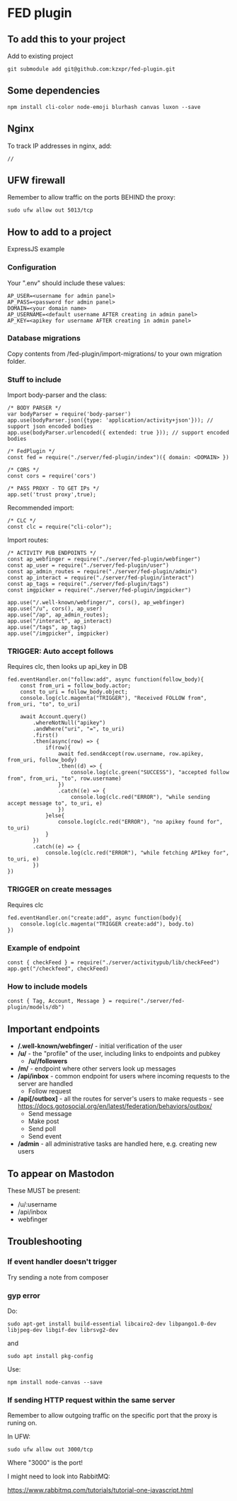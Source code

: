 # FED plugin

## To add this to your project

Add to existing project

    git submodule add git@github.com:kzxpr/fed-plugin.git

## Some dependencies

    npm install cli-color node-emoji blurhash canvas luxon --save

## Nginx

To track IP addresses in nginx, add:

    //

## UFW firewall

Remember to allow traffic on the ports BEHIND the proxy:

    sudo ufw allow out 5013/tcp

## How to add to a project

ExpressJS example

### Configuration

Your ".env" should include these values:

    AP_USER=<username for admin panel>
    AP_PASS=<password for admin panel>
    DOMAIN=<your domain name>
    AP_USERNAME=<default username AFTER creating in admin panel>
    AP_KEY=<apikey for username AFTER creating in admin panel>

### Database migrations

Copy contents from /fed-plugin/import-migrations/ to your own migration folder.

### Stuff to include

Import body-parser and the class:

    /* BODY PARSER */
    var bodyParser = require('body-parser')
    app.use(bodyParser.json({type: 'application/activity+json'})); // support json encoded bodies
    app.use(bodyParser.urlencoded({ extended: true })); // support encoded bodies

    /* FedPlugin */
    const fed = require("./server/fed-plugin/index")({ domain: <DOMAIN> })

    /* CORS */
    const cors = require('cors')

    /* PASS PROXY - TO GET IPs */
    app.set('trust proxy',true); 

Recommended import:

    /* CLC */
    const clc = require("cli-color");

Import routes:

    /* ACTIVITY PUB ENDPOINTS */
    const ap_webfinger = require("./server/fed-plugin/webfinger")
    const ap_user = require("./server/fed-plugin/user")
    const ap_admin_routes = require("./server/fed-plugin/admin")
    const ap_interact = require("./server/fed-plugin/interact")
    const ap_tags = require("./server/fed-plugin/tags")
    const imgpicker = require("./server/fed-plugin/imgpicker")

    app.use("/.well-known/webfinger/", cors(), ap_webfinger)
    app.use("/u", cors(), ap_user)
    app.use("/ap", ap_admin_routes);
    app.use("/interact", ap_interact)
    app.use("/tags", ap_tags)
    app.use("/imgpicker", imgpicker)

### TRIGGER: Auto accept follows

Requires clc, then looks up api_key in DB

    fed.eventHandler.on("follow:add", async function(follow_body){
        const from_uri = follow_body.actor;
        const to_uri = follow_body.object;
        console.log(clc.magenta("TRIGGER"), "Received FOLLOW from", from_uri, "to", to_uri)
        
        await Account.query()
            .whereNotNull("apikey")
            .andWhere("uri", "=", to_uri)
            .first()
            .then(async(row) => {
                if(row){
                    await fed.sendAccept(row.username, row.apikey, from_uri, follow_body)
                    .then((d) => {
                        console.log(clc.green("SUCCESS"), "accepted follow from", from_uri, "to", row.username)
                    })
                    .catch((e) => {
                        console.log(clc.red("ERROR"), "while sending accept message to", to_uri, e)
                    })
                }else{
                    console.log(clc.red("ERROR"), "no apikey found for", to_uri)
                }
            })
            .catch((e) => {
                console.log(clc.red("ERROR"), "while fetching APIkey for", to_uri, e)
            })
    })

### TRIGGER on create messages

Requires clc

    fed.eventHandler.on("create:add", async function(body){
        console.log(clc.magenta("TRIGGER create:add"), body.to)
    })

### Example of endpoint

    const { checkFeed } = require("./server/activitypub/lib/checkFeed")
    app.get("/checkfeed", checkFeed)

### How to include models

    const { Tag, Account, Message } = require("./server/fed-plugin/models/db")

## Important endpoints

* **/.well-known/webfinger/** - initial verification of the user
* **/u/<user>** - the "profile" of the user, including links to endpoints and pubkey
    * **/u/<user>/followers**
* **/m/<message>** - endpoint where other servers look up messages
* **/api/inbox** - common endpoint for users where incoming requests to the server are handled
    * Follow request
* **/api[/outbox]** - all the routes for server's users to make requests - see https://docs.gotosocial.org/en/latest/federation/behaviors/outbox/
    * Send message
    * Make post
    * Send poll
    * Send event
* **/admin** - all administrative tasks are handled here, e.g. creating new users

## To appear on Mastodon

These MUST be present:

* /u/:username
* /api/inbox
* webfinger

## Troubleshooting

### If event handler doesn't trigger

Try sending a note from composer

### gyp error

Do:

    sudo apt-get install build-essential libcairo2-dev libpango1.0-dev libjpeg-dev libgif-dev librsvg2-dev

and

    sudo apt install pkg-config

Use:

    npm install node-canvas --save

### If sending HTTP request within the same server

Remember to allow outgoing traffic on the specific port that the proxy is runing on.

In UFW:

    sudo ufw allow out 3000/tcp

Where "3000" is the port!

I might need to look into RabbitMQ:

https://www.rabbitmq.com/tutorials/tutorial-one-javascript.html